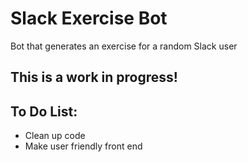 # Slack Exercise Bot
Bot that generates an exercise for a random Slack user

## This is a work in progress!

## To Do List:

* Clean up code
* Make user friendly front end